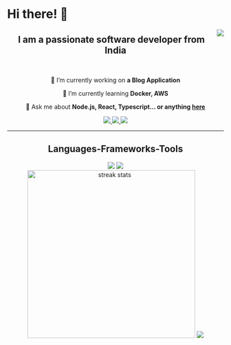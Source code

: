 # Hi there! 👋

<img align="right" src="https://visitor-badge.laobi.icu/badge?page_id=rakshit0960.rakshit0960" />

<!-- <img src="https://github-readme-stats.vercel.app/api?username=rakshit0960&show_icons=true&theme=radical" align="left" width="47%" /> -->

<h2 align="center">I am a passionate software developer from India </h2>
<!-- <div align="center">
  <img align="center"  src="https://github-readme-stats.vercel.app/api/top-langs/?username=rakshit0960&layout=donut" />
</div> -->

<br/>

<div align="center">
 
 🔭 I’m currently working on **a Blog Application**
 
 🌱 I’m currently learning **Docker, AWS**

💬 Ask me about **Node.js, React, Typescript... or anything [here](https://personal-portfolio-chi-flax.vercel.app/#ContactSection)**

 </h4>

 <div align="center"> 
  <a href="mailto:rakshit0960@gmail.com">
    <img src="https://img.shields.io/badge/Gmail-333333?style=for-the-badge&logo=gmail&logoColor=red" />
  </a>
  <a href="https://linkedin.com/in/rakshit0960" target="_blank">
    <img src="https://img.shields.io/badge/LinkedIn-0077B5?style=for-the-badge&logo=linkedin&logoColor=white" target="_blank" />
  </a>
  <a href="https://personal-portfolio-chi-flax.vercel.app/" target="_blank">
     <img src="https://img.shields.io/badge/Portfolio-FF5722?style=for-the-badge&logo=todoist&logoColor=white" target="_blank" /> <!-- sqlite, safari, google-chrome are other good icon options -->
  </a>
</h4>

  <hr/>
 
<h2 align="center"> Languages-Frameworks-Tools </h2>
<!-- 
![NodeJS](https://img.shields.io/badge/node.js-6DA55F?style=for-the-badge&logo=node.js&logoColor=white)
![TypeScript](https://img.shields.io/badge/typescript-%23007ACC.svg?style=for-the-badge&logo=typescript&logoColor=white)
![React](https://img.shields.io/badge/react-%2320232a.svg?style=for-the-badge&logo=react&logoColor=%2361DAFB)
![TailwindCSS](https://img.shields.io/badge/tailwindcss-%2338B2AC.svg?style=for-the-badge&logo=tailwind-css&logoColor=white)
![JavaScript](https://img.shields.io/badge/javascript-%23323330.svg?style=for-the-badge&logo=javascript&logoColor=%23F7DF1E)
![Python](https://img.shields.io/badge/python-3670A0?style=for-the-badge&logo=python&logoColor=ffdd54)
![NumPy](https://img.shields.io/badge/numpy-%23013243.svg?style=for-the-badge&logo=numpy&logoColor=white)
![Pandas](https://img.shields.io/badge/pandas-%23150458.svg?style=for-the-badge&logo=pandas&logoColor=white)
  <img src="https://github-readme-stats-rakshit0960.vercel.app/api?username=salesp07&count_private=true&show_icons=true&theme=react&rank_icon=github&border_radius=10" alt="readme stats" />
-->
<img src="https://skillicons.dev/icons?i=react,html,css,vscode,github,tailwind,git" />
<img src="https://skillicons.dev/icons?i=nodejs,python,javascript,typescript,express,mongodb,c,c++mysql" /><be>

<div align=center>
  <img width=390 src="https://github-readme-streak-stats-salesp07.vercel.app?user=rakshit0960&theme=dark&hide_border=true&border_radius=5.7&card_width=400" alt="streak stats"/>

  <img  src="https://github-readme-stats.vercel.app/api/top-langs/?username=rakshit0960&theme=dark&hide_border=true&border_radius=5.7&layout=donut" />

  <br/>

<!--
**rakshit0960/rakshit0960** is a ✨ _special_ ✨ repository because its `README.md` (this file) appears on your GitHub profile.



Here are some ideas to get you started:

- 🔭 I’m currently working on ...
- 🌱 I’m currently learning ...
- 👯 I’m looking to collaborate on ...
- 🤔 I’m looking for help with ...
- 💬 Ask me about ...
- 📫 How to reach me: ...
- 😄 Pronouns: ...
- ⚡ Fun fact: ...
-->
